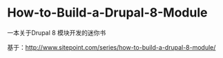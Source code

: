 How-to-Build-a-Drupal-8-Module
==============================

一本关于Drupal 8 模块开发的迷你书

基于：http://www.sitepoint.com/series/how-to-build-a-drupal-8-module/
